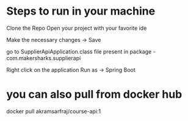 # Steps to run in your machine
Clone the Repo
Open your project with your favorite ide

Make the necessary changes -> Save

go to SupplierApiApplication.class file present in package - com.makersharks.supplierapi

Right click on the application Run as -> Spring Boot

# you can also pull from docker hub 
   docker pull akramsarfraj/course-api:1


